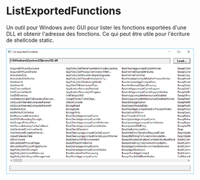 # ListExportedFunctions

Un outil pour Windows avec GUI pour lister les fonctions exportées d'une DLL et obtenir l'adresse des fonctions. Ce qui peut être utile pour l'écriture de shellcode static.

![screenshot](https://github.com/ajulien-fr/ListExportedFunctions/blob/master/screenshot.PNG)
